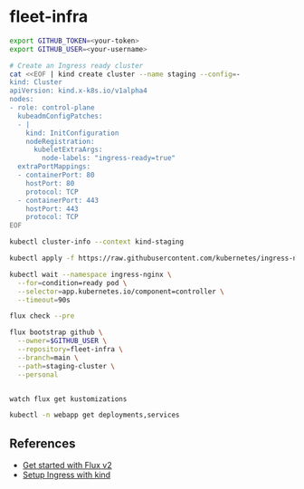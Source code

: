 # fleet-infra

```bash
export GITHUB_TOKEN=<your-token>
export GITHUB_USER=<your-username>

# Create an Ingress ready cluster
cat <<EOF | kind create cluster --name staging --config=-
kind: Cluster
apiVersion: kind.x-k8s.io/v1alpha4
nodes:
- role: control-plane
  kubeadmConfigPatches:
  - |
    kind: InitConfiguration
    nodeRegistration:
      kubeletExtraArgs:
        node-labels: "ingress-ready=true"
  extraPortMappings:
  - containerPort: 80
    hostPort: 80
    protocol: TCP
  - containerPort: 443
    hostPort: 443
    protocol: TCP
EOF

kubectl cluster-info --context kind-staging

kubectl apply -f https://raw.githubusercontent.com/kubernetes/ingress-nginx/master/deploy/static/provider/kind/deploy.yaml

kubectl wait --namespace ingress-nginx \
  --for=condition=ready pod \
  --selector=app.kubernetes.io/component=controller \
  --timeout=90s

flux check --pre

flux bootstrap github \
  --owner=$GITHUB_USER \
  --repository=fleet-infra \
  --branch=main \
  --path=staging-cluster \
  --personal


watch flux get kustomizations

kubectl -n webapp get deployments,services

```

## References
* [Get started with Flux v2](https://toolkit.fluxcd.io/get-started/)
* [Setup Ingress with kind](https://kind.sigs.k8s.io/docs/user/ingress/#using-ingress)